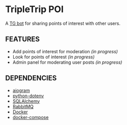 # TripleTrip POI

A [TG bot](https://t.me/triple_trip_bot) for sharing points of interest with other users.

## FEATURES

- Add points of interest for moderation _(in progress)_
- Look for points of interest _(in progress)_
- Admin panel for moderating user posts _(in progress)_

## DEPENDENCIES

- [aiogram](https://github.com/aiogram/aiogram)
- [python-dotenv](https://github.com/theskumar/python-dotenv)
- [SQLAlchemy](https://github.com/sqlalchemy/sqlalchemy)
- [RabbitMQ](https://github.com/rabbitmq/rabbitmq-server)
- [Docker](https://github.com/docker/docker)
- [docker-compose](https://github.com/docker/compose)